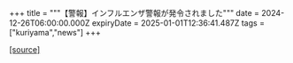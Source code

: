 +++
title = """【警報】インフルエンザ警報が発令されました"""
date = 2024-12-26T06:00:00.000Z
expiryDate = 2025-01-01T12:36:41.487Z
tags = ["kuriyama","news"]
+++


[[source]](https://www.town.kuriyama.hokkaido.jp/soshiki/38/25030.html)
